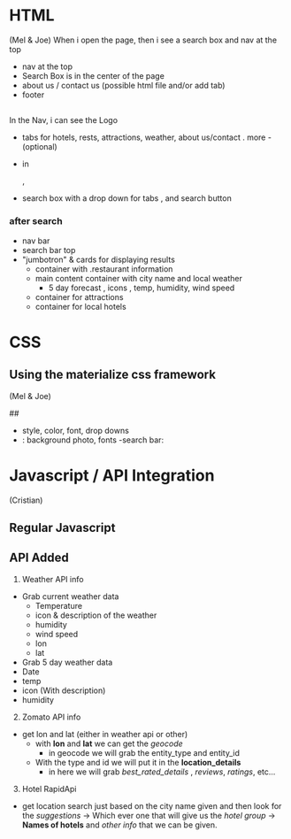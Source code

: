 # HTML

(Mel & Joe)
When i open the page, then i see a search box and nav at the top

- nav at the top
- Search Box is in the center of the page
- about us / contact us (possible html file and/or add tab)
- footer

## <body>

In the Nav, i can see the Logo

- tabs for hotels, rests, attractions, weather, about us/contact . more - (optional)

- in <main>,
- search box with a drop down for tabs , and search button

### after search

- nav bar
- search bar top
- "jumbotron" & cards for displaying results
  - container with .restaurant information
  - main content container with city name and local weather
    - 5 day forecast , icons , temp, humidity, wind speed
  - container for attractions
  - container for local hotels

# CSS

## Using the materialize css framework

(Mel & Joe)

##<body>

- <nav> style, color, font, drop downs
- <main>: background photo, fonts
  -search bar:

# Javascript / API Integration

(Cristian)

## Regular Javascript

## API Added

1. Weather API info

- Grab current weather data
  - Temperature
  - icon & description of the weather
  - humidity
  - wind speed
  - lon
  - lat
- Grab 5 day weather data
- Date
- temp
- icon (With description)
- humidity

2. Zomato API info

- get lon and lat (either in weather api or other)
  - with **lon** and **lat** we can get the _geocode_
    - in geocode we will grab the entity_type and entity_id
  - With the type and id we will put it in the **location_details**
    - in here we will grab _best_rated_details_ , _reviews_, _ratings_, etc...

3. Hotel RapidApi

- get location search just based on the city name given and then look for the _suggestions_ -> Which ever one that will give us the _hotel group_ -> **Names of hotels** and _other info_ that we can be given.
